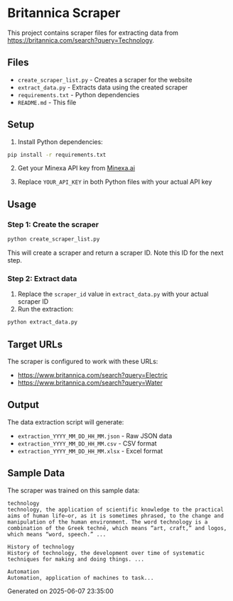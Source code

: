 # Britannica Scraper

This project contains scraper files for extracting data from https://britannica.com/search?query=Technology.

## Files

- `create_scraper_list.py` - Creates a scraper for the website
- `extract_data.py` - Extracts data using the created scraper
- `requirements.txt` - Python dependencies
- `README.md` - This file

## Setup

1. Install Python dependencies:
```bash
pip install -r requirements.txt
```

2. Get your Minexa API key from [Minexa.ai](https://minexa.ai)

3. Replace `YOUR_API_KEY` in both Python files with your actual API key

## Usage

### Step 1: Create the scraper
```bash
python create_scraper_list.py
```

This will create a scraper and return a scraper ID. Note this ID for the next step.

### Step 2: Extract data
1. Replace the `scraper_id` value in `extract_data.py` with your actual scraper ID
2. Run the extraction:
```bash
python extract_data.py
```

## Target URLs

The scraper is configured to work with these URLs:
- https://www.britannica.com/search?query=Electric
- https://www.britannica.com/search?query=Water

## Output

The data extraction script will generate:
- `extraction_YYYY_MM_DD_HH_MM.json` - Raw JSON data
- `extraction_YYYY_MM_DD_HH_MM.csv` - CSV format
- `extraction_YYYY_MM_DD_HH_MM.xlsx` - Excel format

## Sample Data

The scraper was trained on this sample data:

```
technology
technology, the application of scientific knowledge to the practical aims of human life—or, as it is sometimes phrased, to the change and manipulation of the human environment. The word technology is a combination of the Greek technē, which means “art, craft,” and logos, which means “word, speech.” ...

History of technology
History of technology, the development over time of systematic techniques for making and doing things. ...

Automation
Automation, application of machines to task...
```

Generated on 2025-06-07 23:35:00
